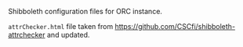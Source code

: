 Shibboleth configuration files for ORC instance.

`attrChecker.html` file taken from https://github.com/CSCfi/shibboleth-attrchecker and updated.
